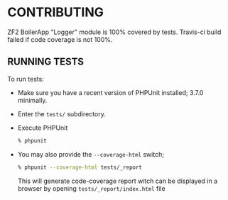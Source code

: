 # CONTRIBUTING

ZF2 BoilerApp "Logger" module is 100% covered by tests. Travis-ci build failed if code coverage is not 100%.

## RUNNING TESTS

To run tests:

- Make sure you have a recent version of PHPUnit installed; 3.7.0
  minimally.
- Enter the `tests/` subdirectory.
- Execute PHPUnit

  ```sh
  % phpunit
  ```

- You may also provide the `--coverage-html` switch;

  ```sh
  % phpunit --coverage-html tests/_report
  ```

  This will generate code-coverage report witch can be displayed in a browser by opening `tests/_report/index.html` file
